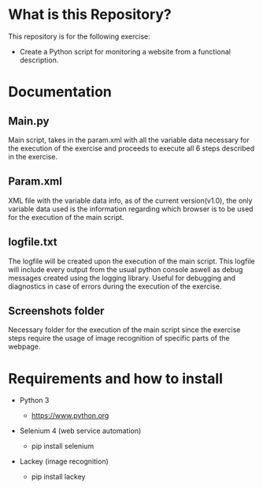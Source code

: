 # What is this Repository?

This repository is for the following exercise:
- Create a Python script for monitoring a website from a functional description.

# Documentation

## Main.py

Main script, takes in the param.xml with all the variable data necessary for the execution of the exercise and proceeds to execute all 6 steps described in the exercise.

## Param.xml

XML file with the variable data info, as of the current version(v1.0), the only variable data used is the information regarding which browser is to be used for the execution of the main script.

## logfile.txt

The logfile will be created upon the execution of the main script. This logfile will include every output from the usual python console aswell as debug messages created using the logging library.
Useful for debugging and diagnostics in case of errors during the execution of the exercise.

## Screenshots folder

Necessary folder for the execution of the main script since the exercise steps require the usage of image recognition of specific parts of the webpage.

# Requirements and how to install

- Python 3
  + https://www.python.org 

- Selenium 4 (web service automation)
  + pip install selenium

- Lackey (image recognition)
  + pip install lackey

